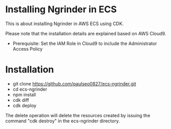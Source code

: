 # Installing Ngrinder in ECS

This is about installing Ngrinder in AWS ECS using CDK. 

Please note that the installation details are explained based on AWS Cloud9.

- Prerequisite: Set the IAM Role in Cloud9 to include the Administrator Access Policy

# Installation
* git clone https://github.com/paulseo0827/ecs-ngrinder.git   
* cd ecs-ngrinder
* npm install
* cdk diff
* cdk deploy

The delete operation will delete the resources created by issuing the command "cdk destroy" in the ecs-ngrinder directory.
